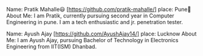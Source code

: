 Name: Pratik Mahalle😃 [https://github.com/pratik-mahalle/]
place: Pune🚩
About Me: I am Pratik, currently pursuing second year in Computer Engineering in pune. I am a tech enthusiastic and jr. penetration tester.

Name: Ayush Ajay [https://github.com/AyushAjay14/]
place: Lucknow
About Me: I am Ayush Ajay, pursuing Bachelor of Technology in Electronics Engineering from IIT(ISM) Dhanbad.
